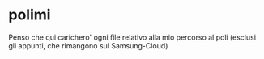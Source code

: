 # polimi

Penso che qui carichero' ogni file relativo alla mio percorso al poli (esclusi gli appunti, che rimangono sul Samsung-Cloud)
